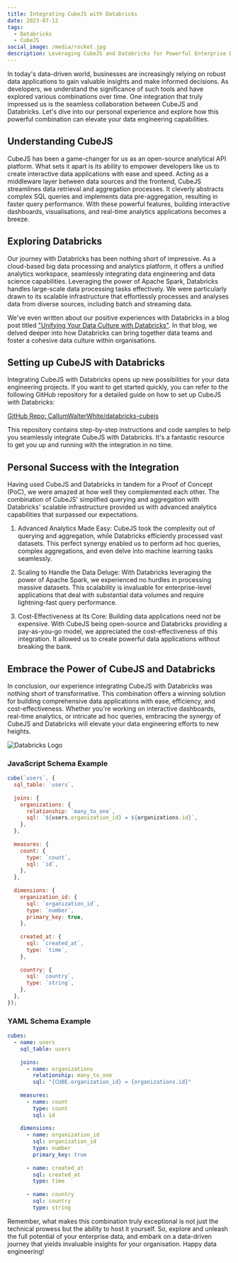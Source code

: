```yaml
---
title: Integrating CubeJS with Databricks
date: 2023-07-12
tags:
  - Databricks
  - CubeJS
social_image: /media/rocket.jpg
description: Leveraging CubeJS and Databricks for Powerful Enterprise Data Applications at the Best Price
---
```


In today's data-driven world, businesses are increasingly relying on robust data applications to gain valuable insights and make informed decisions. As developers, we understand the significance of such tools and have explored various combinations over time. One integration that truly impressed us is the seamless collaboration between CubeJS and Databricks. Let's dive into our personal experience and explore how this powerful combination can elevate your data engineering capabilities.

## Understanding CubeJS

CubeJS has been a game-changer for us as an open-source analytical API platform. What sets it apart is its ability to empower developers like us to create interactive data applications with ease and speed. Acting as a middleware layer between data sources and the frontend, CubeJS streamlines data retrieval and aggregation processes. It cleverly abstracts complex SQL queries and implements data pre-aggregation, resulting in faster query performance. With these powerful features, building interactive dashboards, visualisations, and real-time analytics applications becomes a breeze.

## Exploring Databricks

Our journey with Databricks has been nothing short of impressive. As a cloud-based big data processing and analytics platform, it offers a unified analytics workspace, seamlessly integrating data engineering and data science capabilities. Leveraging the power of Apache Spark, Databricks handles large-scale data processing tasks effectively. We were particularly drawn to its scalable infrastructure that effortlessly processes and analyses data from diverse sources, including batch and streaming data.

We've even written about our positive experiences with Databricks in a blog post titled ["Unifying Your Data Culture with Databricks"](https://cjw-dev.com/blog/Unifying-Your-Data-Culture-with-Databricks/). In that blog, we delved deeper into how Databricks can bring together data teams and foster a cohesive data culture within organisations.

## Setting up CubeJS with Databricks

Integrating CubeJS with Databricks opens up new possibilities for your data engineering projects. If you want to get started quickly, you can refer to the following GitHub repository for a detailed guide on how to set up CubeJS with Databricks:

[GitHub Repo: CallumWalterWhite/databricks-cubejs](https://github.com/CallumWalterWhite/databricks-cubejs)

This repository contains step-by-step instructions and code samples to help you seamlessly integrate CubeJS with Databricks. It's a fantastic resource to get you up and running with the integration in no time.

## Personal Success with the Integration

Having used CubeJS and Databricks in tandem for a Proof of Concept (PoC), we were amazed at how well they complemented each other. The combination of CubeJS' simplified querying and aggregation with Databricks' scalable infrastructure provided us with advanced analytics capabilities that surpassed our expectations.

1. Advanced Analytics Made Easy: CubeJS took the complexity out of querying and aggregation, while Databricks efficiently processed vast datasets. This perfect synergy enabled us to perform ad hoc queries, complex aggregations, and even delve into machine learning tasks seamlessly.

2. Scaling to Handle the Data Deluge: With Databricks leveraging the power of Apache Spark, we experienced no hurdles in processing massive datasets. This scalability is invaluable for enterprise-level applications that deal with substantial data volumes and require lightning-fast query performance.

3. Cost-Effectiveness at Its Core: Building data applications need not be expensive. With CubeJS being open-source and Databricks providing a pay-as-you-go model, we appreciated the cost-effectiveness of this integration. It allowed us to create powerful data applications without breaking the bank.

## Embrace the Power of CubeJS and Databricks

In conclusion, our experience integrating CubeJS with Databricks was nothing short of transformative. This combination offers a winning solution for building comprehensive data applications with ease, efficiency, and cost-effectiveness. Whether you're working on interactive dashboards, real-time analytics, or intricate ad hoc queries, embracing the synergy of CubeJS and Databricks will elevate your data engineering efforts to new heights.

![Databricks Logo](https://cubedev-blog-images.s3.us-east-2.amazonaws.com/53a4b96e-e846-4d5e-88d7-515b3fcb407d.png)

### JavaScript Schema Example

```javascript
cube(`users`, {
  sql_table: `users`,
 
  joins: {
    organizations: {
      relationship: `many_to_one`,
      sql: `${users.organization_id} = ${organizations.id}`,
    },
  },
 
  measures: {
    count: {
      type: `count`,
      sql: `id`,
    },
  },
 
  dimensions: {
    organization_id: {
      sql: `organization_id`,
      type: `number`,
      primary_key: true,
    },
 
    created_at: {
      sql: `created_at`,
      type: `time`,
    },
 
    country: {
      sql: `country`,
      type: `string`,
    },
  },
});
```

### YAML Schema Example

```yaml
cubes:
  - name: users
    sql_table: users
 
    joins:
      - name: organizations
        relationship: many_to_one
        sql: "{CUBE.organization_id} = {organizations.id}"
 
    measures:
      - name: count
        type: count
        sql: id
 
    dimensions:
      - name: organization_id
        sql: organization_id
        type: number
        primary_key: true
 
      - name: created_at
        sql: created_at
        type: time
 
      - name: country
        sql: country
        type: string
```

Remember, what makes this combination truly exceptional is not just the technical prowess but the ability to host it yourself. So, explore and unleash the full potential of your enterprise data, and embark on a data-driven journey that yields invaluable insights for your organisation. Happy data engineering!



